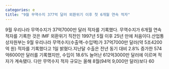 ```yaml
---
categories: e
title: "9월 무역수지 377억 달러 외환위기 이후 첫 6개월 연속 적자"
---
```

9월 우리나라 무역수지가 37억7000만 달러 적자를 기록했다. 무역수지가 6개월 연속 적자를 기록한 것은 IMF 외환위기 직전인 1997년 5월 이후 25년 만에 처음이다.산업통상자원부는 9월 우리나라 무역수지(수출액-수입액)가 37억7000만 달러(약 5조4200억 원) 적자를 기록했다고 1일 밝혔다.지난달 수출은 전년 동기 대비 2.8% 증가한 574억6000만 달러를 기록했지만, 수입이 18.6% 늘어난 612억3000만 달러에 이르며 적자가 계속됐다. 다만 무역수지 적자 규모는 올해 8월(94억 9,000만 달러)보다 60